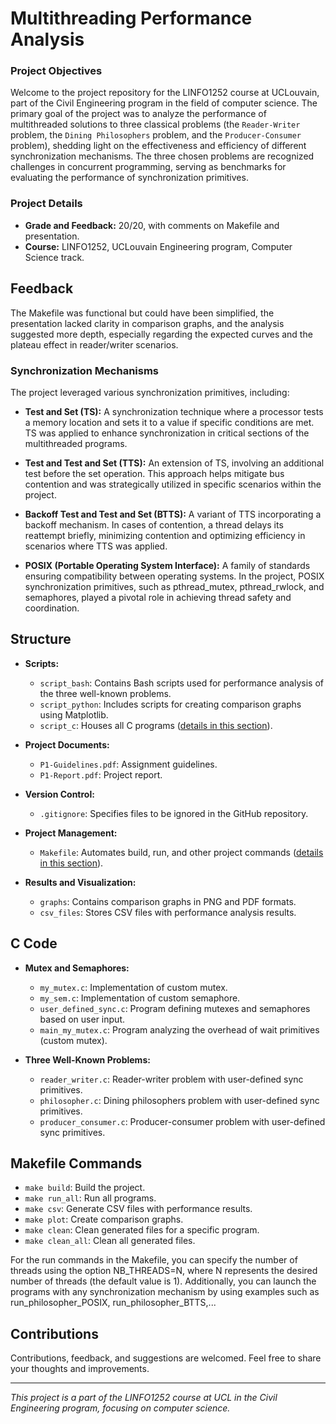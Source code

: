 # Multithreading Performance Analysis

### Project Objectives

Welcome to the project repository for the LINFO1252 course at UCLouvain, part of the Civil Engineering program in the field of computer science.
The primary goal of the project was to analyze the performance of multithreaded solutions to three classical problems (the `Reader-Writer` problem, the `Dining Philosophers` problem, and the `Producer-Consumer` problem), shedding light on the effectiveness and efficiency of different synchronization mechanisms. The three chosen problems are recognized challenges in concurrent programming, serving as benchmarks for evaluating the performance of synchronization primitives.

### Project Details
- **Grade and Feedback:** 20/20, with comments on Makefile and presentation.
- **Course:** LINFO1252, UCLouvain Engineering program, Computer Science track.

## Feedback
The Makefile was functional but could have been simplified, the presentation lacked clarity in comparison graphs, and the analysis suggested more depth, especially regarding the expected curves and the plateau effect in reader/writer scenarios.

### Synchronization Mechanisms

The project leveraged various synchronization primitives, including:

- **Test and Set (TS):** A synchronization technique where a processor tests a memory location and sets it to a value if specific conditions are met. TS was applied to enhance synchronization in critical sections of the multithreaded programs.

- **Test and Test and Set (TTS):** An extension of TS, involving an additional test before the set operation. This approach helps mitigate bus contention and was strategically utilized in specific scenarios within the project.

- **Backoff Test and Test and Set (BTTS):** A variant of TTS incorporating a backoff mechanism. In cases of contention, a thread delays its reattempt briefly, minimizing contention and optimizing efficiency in scenarios where TTS was applied.

- **POSIX (Portable Operating System Interface):** A family of standards ensuring compatibility between operating systems. In the project, POSIX synchronization primitives, such as pthread_mutex, pthread_rwlock, and semaphores, played a pivotal role in achieving thread safety and coordination.

## Structure

- **Scripts:**
  - `script_bash`: Contains Bash scripts used for performance analysis of the three well-known problems.
  - `script_python`: Includes scripts for creating comparison graphs using Matplotlib.
  - `script_c`: Houses all C programs ([details in this section](#c-code)).

- **Project Documents:**
  - `P1-Guidelines.pdf`: Assignment guidelines.
  - `P1-Report.pdf`: Project report.

- **Version Control:**
  - `.gitignore`: Specifies files to be ignored in the GitHub repository.

- **Project Management:**
  - `Makefile`: Automates build, run, and other project commands ([details in this section](#makefile-commands)).

- **Results and Visualization:**
  - `graphs`: Contains comparison graphs in PNG and PDF formats.
  - `csv_files`: Stores CSV files with performance analysis results.

## C Code

- **Mutex and Semaphores:**
  - `my_mutex.c`: Implementation of custom mutex.
  - `my_sem.c`: Implementation of custom semaphore.
  - `user_defined_sync.c`: Program defining mutexes and semaphores based on user input.
  - `main_my_mutex.c`: Program analyzing the overhead of wait primitives (custom mutex).

- **Three Well-Known Problems:**
  - `reader_writer.c`: Reader-writer problem with user-defined sync primitives.
  - `philosopher.c`: Dining philosophers problem with user-defined sync primitives.
  - `producer_consumer.c`: Producer-consumer problem with user-defined sync primitives.

## Makefile Commands

- `make build`: Build the project.
- `make run_all`: Run all programs.
- `make csv`: Generate CSV files with performance results.
- `make plot`: Create comparison graphs.
- `make clean`: Clean generated files for a specific program.
- `make clean_all`: Clean all generated files.

For the run commands in the Makefile, you can specify the number of threads using the option NB_THREADS=N, where N represents the desired number of threads (the default value is 1). Additionally, you can launch the programs with any synchronization mechanism by using examples such as run_philosopher_POSIX, run_philosopher_BTTS,...

## Contributions

Contributions, feedback, and suggestions are welcomed. Feel free to share your thoughts and improvements.

---
*This project is a part of the LINFO1252 course at UCL in the Civil Engineering program, focusing on computer science.*
